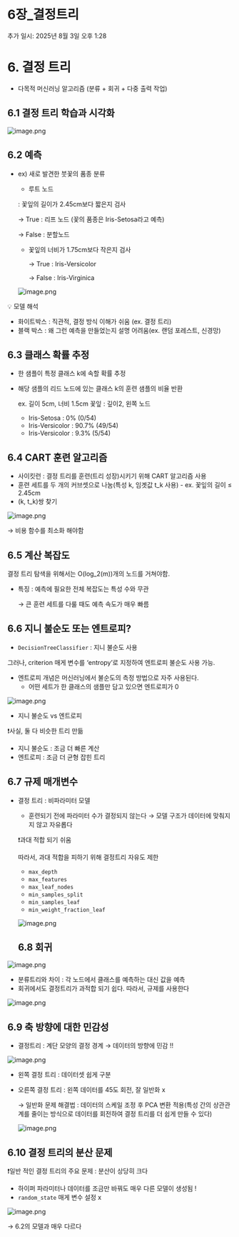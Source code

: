 # 6장_결정트리

추가 일시: 2025년 8월 3일 오후 1:28

# 6. 결정 트리

- 다목적 머신러닝 알고리즘 (분류 + 회귀 + 다중 출력 작업)

## 6.1 결정 트리 학습과 시각화

![image.png](image.png)

## 6.2 예측

- ex) 새로 발견한 붓꽃의 품종 분류
    - 루트 노드
    
    : 꽃잎의 길이가 2.45cm보다 짧은지 검사
    
    → True : 리프 노드 (꽃의 품종은 Iris-Setosa라고 예측)
    
    → False : 분할노드
    
    - 꽃잎의 너비가 1.75cm보다 작은지 검사
        
        → True : Iris-Versicolor
        
        → False : Iris-Virginica
        
    
    ![image.png](image%201.png)
    

💡 모델 해석 

- 화이트박스 : 직관적, 결정 방식 이해가 쉬움 (ex. 결정 트리)
- 블랙 박스 : 왜 그런 예측을 만들었는지 설명 어려움(ex. 랜덤 포레스트, 신경망)

## 6.3 클래스 확률 추정

- 한 샘플이 특정 클래스 k에 속할 확률 추정
- 해당 샘플의 리드 노드에 있는 클래스 k의 훈련 샘플의 비율 반환
    
    ex. 길이 5cm, 너비 1.5cm 꽃잎 : 깊이2, 왼쪽 노드
    
    - Iris-Setosa : 0% (0/54)
    - Iris-Versicolor : 90.7% (49/54)
    - Iris-Versicolor : 9.3% (5/54)

## 6.4 CART 훈련 알고리즘

- 사이킷런 : 결정 트리를 훈련(트리 성장)시키기 위해 CART 알고리즘 사용
- 훈련 세트를 두 개의 커브셋으로 나눔(특성 k, 임곗값 t_k 사용) - ex. 꽃잎의 길이 ≤ 2.45cm
- (k, t_k)쌍 찾기

![image.png](image%202.png)

→ 비용 함수를 최소화 해야함

## 6.5 계산 복잡도

결정 트리 탐색을 위해서는 O(log_2(m))개의 노드를 거쳐야함.

- 특징 : 예측에 필요한 전체 복잡도는 특성 수와 무관
    
    → 큰 훈련 세트를 다룰 때도 예측 속도가 매우 빠름
    

## 6.6 지니 불순도 또는 엔트로피?

- `DecisionTreeClassifier` : 지니 불순도 사용

그러나, criterion 매게 변수를 ‘entropy’로 지정하여 엔트로피 불순도 사용 가능.

- 엔트로피 개념은 머신러닝에서 불순도의 측정 방법으로 자주 사용된다.
    - 어떤 세트가 한 클래스의 샘플만 담고 있으면 엔트로피가 0

![image.png](image%203.png)

- 지니 불순도 vs 엔트로피

❗사실, 둘 다 비슷한 트리 만듦

- 지니 불순도 : 조금 더 빠른 계산
- 엔트로피 : 조금 더 균형 잡힌 트리

## 6.7 규제 매개변수

- 결정 트리 : 비파라미터 모델
    - 훈련되기 전에 파라미터 수가 결정되지 않는다 → 모델 구조가 데이터에 맞춰지지 않고 자유롭다
    
    ❗과대 적합 되기 쉬움
    
    따라서, 과대 적합을 피하기 위해 결정트리 자유도 제한 
    
    - `max_depth`
    - `max_features`
    - `max_leaf_nodes`
    - `min_samples_split`
    - `min_samples_leaf`
    - `min_weight_fraction_leaf`
    
    ![image.png](image%204.png)
    
    ## 6.8 회귀
    

![image.png](image%205.png)

- 분류트리와 차이 : 각 노드에서 클래스를 예측하는 대신 값을 예측
- 회귀에서도 결정트리가 과적합 되기 쉽다. 따라서, 규제를 사용한다

![image.png](image%206.png)

## 6.9 축 방향에 대한 민감성

- 결정트리 : 계단 모양의 결정 경계 → 데이터의 방향에 민감 !!

![image.png](image%207.png)

- 왼쪽 결정 트리 : 데이터셋 쉽게 구분
- 오른쪽 결정 트리 : 왼쪽 데이터를 45도 회전, 잘 일반화 x
    
    → 일반화 문제 해결법 : 데이터의 스케일 조정 후 PCA 변환 적용(특성 간의 상관관계를 줄이는 방식으로 데이터를 회전하여 결정 트리를 더 쉽게 만들 수 있다)
    
    ![image.png](image%208.png)
    

## 6.10 결정 트리의 분산 문제

❗일반 적인 결정 트리의 주요 문제 : 분산이 상당히 크다

- 하이퍼 파라미터나 데이터를 조금만 바꿔도 매우 다른 모델이 생성됨 !
- `random_state` 매게 변수 설정 x

![image.png](image%209.png)

→ 6.2의 모델과 매우 다르다